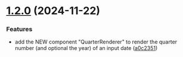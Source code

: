 # [1.2.0](https://github.com/khatastroffik/react-text-renderer-components/compare/v1.1.0...v1.2.0) (2024-11-22)


### Features

* add the NEW component "QuarterRenderer" to render the quarter number (and optional the  year) of an input date ([a0c2351](https://github.com/khatastroffik/react-text-renderer-components/commit/a0c2351486529532f90b9a990dc9083e82d72a8a))




